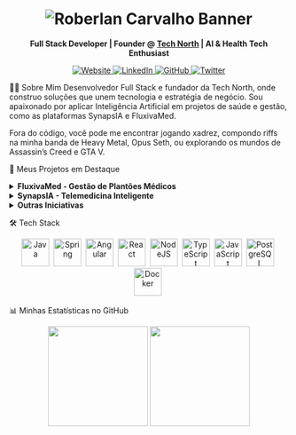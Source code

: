 <h1 align="center">
<img src="https://www.google.com/search?q=https://raw.githubusercontent.com/roberlancarvalho/roberlancarvalho/main/assets/cover-roberlan.png" alt="Roberlan Carvalho Banner">
</h1>

<p align="center">
<strong>Full Stack Developer | Founder @ <a href="https://technorth.com.br/">Tech North</a> | AI & Health Tech Enthusiast</strong>
</p>

<p align="center">
<a href="https://roberlancarvalho.com/" target="_blank">
<img src="https://www.google.com/search?q=https://img.shields.io/badge/Website-000000%3Fstyle%3Dfor-the-badge%26logo%3DAbout.me%26logoColor%3Dwhite" alt="Website">
</a>
<a href="https://www.linkedin.com/in/roberlancarvalho/" target="_blank">
<img src="https://www.google.com/search?q=https://img.shields.io/badge/LinkedIn-0A66C2%3Fstyle%3Dfor-the-badge%26logo%3Dlinkedin%26logoColor%3Dwhite" alt="LinkedIn">
</a>
<a href="https://github.com/roberlancarvalho" target="_blank">
<img src="https://www.google.com/search?q=https://img.shields.io/badge/GitHub-181717%3Fstyle%3Dfor-the-badge%26logo%3Dgithub%26logoColor%3Dwhite" alt="GitHub">
</a>
<a href="https://twitter.com/roberlancarvalh" target="_blank">
<img src="https://www.google.com/search?q=https://img.shields.io/badge/Twitter-1DA1F2%3Fstyle%3Dfor-the-badge%26logo%3Dtwitter%26logoColor%3Dwhite" alt="Twitter">
</a>
</p>

👨‍💻 Sobre Mim
Desenvolvedor Full Stack e fundador da Tech North, onde construo soluções que unem tecnologia e estratégia de negócio. Sou apaixonado por aplicar Inteligência Artificial em projetos de saúde e gestão, como as plataformas SynapsIA e FluxivaMed.

Fora do código, você pode me encontrar jogando xadrez, compondo riffs na minha banda de Heavy Metal, Opus Seth, ou explorando os mundos de Assassin’s Creed e GTA V.

🚀 Meus Projetos em Destaque
<details>
<summary><strong>FluxivaMed - Gestão de Plantões Médicos</strong></summary>





<p>API RESTful robusta construída com <strong>Java e Spring Boot</strong> para gerenciar todo o ciclo de vida de plantões médicos. Implementa autenticação JWT, controle de acesso por perfil (RBAC), e um fluxo completo de candidatura, aprovação e visualização de escalas. O projeto é totalmente containerizado com Docker.</p>
<p>🔗 <strong><a href="https://www.google.com/search?q=https://github.com/roberlancarvalho/fluxivamed-api">Ver Repositório</a></strong></p>
</details>

<details>
<summary><strong>SynapsIA - Telemedicina Inteligente</strong></summary>





<p>Plataforma de telemedicina focada em pacientes crônicos, utilizando IA para triagem e acompanhamento. O objetivo é otimizar o tempo dos profissionais de saúde e oferecer um cuidado mais proativo. O frontend é desenvolvido em <strong>Angular</strong>, consumindo uma API <strong>Node.js</strong>.</p>
</details>

<details>
<summary><strong>Outras Iniciativas</strong></summary>





<ul>
<li><strong>AutonomIA:</strong> Soluções de IA para automação de processos de negócio.</li>
<li><strong>APShared:</strong> App para compartilhamento de moradias e pontos de acesso.</li>
<li><strong>Sangue por Livro:</strong> Plataforma de gamificação para incentivar a doação de sangue.</li>
</ul>
</details>

🛠️ Tech Stack
<p align="center">
<img src="https://www.google.com/search?q=https://raw.githubusercontent.com/devicons/devicon/master/icons/java/java-original-wordmark.svg" alt="Java" width="50" height="50"/>&nbsp;
<img src="https://www.google.com/search?q=https://raw.githubusercontent.com/devicons/devicon/master/icons/spring/spring-original-wordmark.svg" alt="Spring" width="50" height="50"/>&nbsp;
<img src="https://www.google.com/search?q=https://raw.githubusercontent.com/devicons/devicon/master/icons/angularjs/angularjs-original.svg" alt="Angular" width="50" height="50"/>&nbsp;
<img src="https://www.google.com/search?q=https://raw.githubusercontent.com/devicons/devicon/master/icons/react/react-original-wordmark.svg" alt="React" width="50" height="50"/>&nbsp;
<img src="https://www.google.com/search?q=https://raw.githubusercontent.com/devicons/devicon/master/icons/nodejs/nodejs-original-wordmark.svg" alt="NodeJS" width="50" height="50"/>&nbsp;
<img src="https://www.google.com/search?q=https://raw.githubusercontent.com/devicons/devicon/master/icons/typescript/typescript-original.svg" alt="TypeScript" width="50" height="50"/>&nbsp;
<img src="https://www.google.com/search?q=https://raw.githubusercontent.com/devicons/devicon/master/icons/javascript/javascript-original.svg" alt="JavaScript" width="50" height="50"/>&nbsp;
<img src="https://www.google.com/search?q=https://raw.githubusercontent.com/devicons/devicon/master/icons/postgresql/postgresql-original-wordmark.svg" alt="PostgreSQL" width="50" height="50"/>&nbsp;
<img src="https://www.google.com/search?q=https://raw.githubusercontent.com/devicons/devicon/master/icons/docker/docker-original-wordmark.svg" alt="Docker" width="50" height="50"/>&nbsp;
</p>

📊 Minhas Estatísticas no GitHub
<p align="center">
<img height="180em" src="https://www.google.com/search?q=https://github-readme-stats.vercel.app/api%3Fusername%3Droberlancarvalho%26show_icons%3Dtrue%26theme%3Ddracula%26include_all_commits%3Dtrue%26count_private%3Dtrue"/>
<img height="180em" src="https://www.google.com/search?q=https://github-readme-stats.vercel.app/api/top-langs/%3Fusername%3Droberlancarvalho%26layout%3Dcompact%26langs_count%3D7%26theme%3Ddracula"/>
</p>
